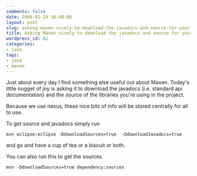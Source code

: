 ```yaml
---
comments: false
date: 2009-02-19 16:40:08
layout: post
slug: asking-maven-nicely-to-download-the-javadocs-and-source-for-your-dependencies-2
title: Asking Maven nicely to download the javadocs and source for your dependencies
wordpress_id: 62
categories:
- java
tags:
- java
- maven
---
```


Just about every day I find something else useful out about Maven. Today's little nugget of joy is asking it to download the javadocs (i.e. standard api documentation) and the source of the libraries you're using in the project.

Because we use nexus, these nice bits of info will be stored centrally for all to use.

To get source and javadocs simply run

    
    mvn eclipse:eclipse -DdownloadSources=true  -DdownloadJavadocs=true


and go and have a cup of tea or a biscuit or both.

You can also run this to get the sources

    
    mvn -DdownloadSources=true dependency:sources
